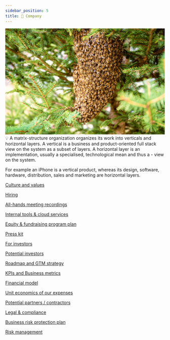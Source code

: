 ```yaml
---
sidebar_position: 5
title: 👔 Company
---
```


![](../img/swarm.jpg)
💡 A matrix-structure organization organizes its work into verticals and horizontal layers. A vertical is a business and product-oriented full stack view on the system as a subset of layers. A horizontal layer is an implementation, usually a specialised, technological mean and thus a [](https://www.notion.so/d961012e6fc04f329b876179617803d8?pvs=21)- view on the system.

For example an iPhone is a vertical product, whereas its design, software, hardware, distribution, sales and marketing are horizontal layers.

[Culture and values](https://www.notion.so/Culture-and-values-be3138c1cf0a4ebe8628f14448654682?pvs=21)

[Hiring](https://www.notion.so/Hiring-113571b200ec4da09f6f9785d20a136e?pvs=21)

[All-hands meeting recordings](https://www.notion.so/All-hands-meeting-recordings-405d4ff10fc04cd4a57dc8ed9ef362a9?pvs=21)

[Internal tools & cloud services](https://www.notion.so/Internal-tools-cloud-services-2f74cf6da2854e03986c6de7bda3551a?pvs=21)

[Equity & fundraising program plan](https://www.notion.so/Equity-fundraising-program-plan-7ded807f758c405c84fc03aa1e3d91b2?pvs=21)

[Press kit](https://www.notion.so/Press-kit-57d9f02719b74b5399fb0dca9980869b?pvs=21)

[For investors](https://www.notion.so/For-investors-1748802c92b641b78880ac7bbf7c1870?pvs=21)

[Potential investors](https://www.notion.so/Potential-investors-dc019266f15f4303b71f8b047c4c5a32?pvs=21)

[Roadmap and GTM strategy](https://www.notion.so/Roadmap-and-GTM-strategy-3656a165b6c84718969623bdeddb3f9a?pvs=21)

[KPIs and Business metrics](https://www.notion.so/KPIs-and-Business-metrics-a0707c4260194f36b7f86dfd28964edf?pvs=21)

[Financial model](https://www.notion.so/Financial-model-0997b8ff076149ac8129464814c98994?pvs=21)

[Unit economics of our expenses](https://www.notion.so/Unit-economics-of-our-expenses-2fae1ed2c3734043a41d796e540c89ec?pvs=21)

[Potential partners / contractors](https://www.notion.so/Potential-partners-contractors-ff5c7b751d7f4058971e61dfe3392cc2?pvs=21)

[Legal & compliance](https://www.notion.so/Legal-compliance-e871f9865d37421ab19a2d5ffac2a174?pvs=21)

[Business risk protection plan](https://www.notion.so/Business-risk-protection-plan-18b200dd9dee4cde9c8c7a7e0e57f65e?pvs=21)

[Risk management](https://www.notion.so/Risk-management-a53734f1f63b4ae286313ef5d67a7fea?pvs=21)